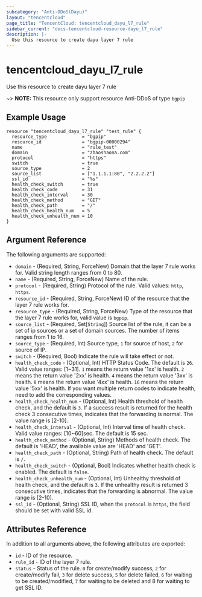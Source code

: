 ```yaml
---
subcategory: "Anti-DDoS(Dayu)"
layout: "tencentcloud"
page_title: "TencentCloud: tencentcloud_dayu_l7_rule"
sidebar_current: "docs-tencentcloud-resource-dayu_l7_rule"
description: |-
  Use this resource to create dayu layer 7 rule
---
```


# tencentcloud_dayu_l7_rule

Use this resource to create dayu layer 7 rule

~> **NOTE:** This resource only support resource Anti-DDoS of type `bgpip`

## Example Usage

```hcl
resource "tencentcloud_dayu_l7_rule" "test_rule" {
  resource_type             = "bgpip"
  resource_id               = "bgpip-00000294"
  name                      = "rule_test"
  domain                    = "zhaoshaona.com"
  protocol                  = "https"
  switch                    = true
  source_type               = 2
  source_list               = ["1.1.1.1:80", "2.2.2.2"]
  ssl_id                    = "%s"
  health_check_switch       = true
  health_check_code         = 31
  health_check_interval     = 30
  health_check_method       = "GET"
  health_check_path         = "/"
  health_check_health_num   = 5
  health_check_unhealth_num = 10
}
```

## Argument Reference

The following arguments are supported:

* `domain` - (Required, String, ForceNew) Domain that the layer 7 rule works for. Valid string length ranges from 0 to 80.
* `name` - (Required, String, ForceNew) Name of the rule.
* `protocol` - (Required, String) Protocol of the rule. Valid values: `http`, `https`.
* `resource_id` - (Required, String, ForceNew) ID of the resource that the layer 7 rule works for.
* `resource_type` - (Required, String, ForceNew) Type of the resource that the layer 7 rule works for, valid value is `bgpip`.
* `source_list` - (Required, Set[`String`]) Source list of the rule, it can be a set of ip sources or a set of domain sources. The number of items ranges from 1 to 16.
* `source_type` - (Required, Int) Source type, `1` for source of host, `2` for source of IP.
* `switch` - (Required, Bool) Indicate the rule will take effect or not.
* `health_check_code` - (Optional, Int) HTTP Status Code. The default is `26`. Valid value ranges: [1~31]. `1` means the return value '1xx' is health. `2` means the return value '2xx' is health. `4` means the return value '3xx' is health. `8` means the return value '4xx' is health. `16` means the return value '5xx' is health. If you want multiple return codes to indicate health, need to add the corresponding values.
* `health_check_health_num` - (Optional, Int) Health threshold of health check, and the default is `3`. If a success result is returned for the health check 3 consecutive times, indicates that the forwarding is normal. The value range is [2-10].
* `health_check_interval` - (Optional, Int) Interval time of health check. Valid value ranges: [10~60]sec. The default is 15 sec.
* `health_check_method` - (Optional, String) Methods of health check. The default is 'HEAD', the available value are 'HEAD' and 'GET'.
* `health_check_path` - (Optional, String) Path of health check. The default is `/`.
* `health_check_switch` - (Optional, Bool) Indicates whether health check is enabled. The default is `false`.
* `health_check_unhealth_num` - (Optional, Int) Unhealthy threshold of health check, and the default is `3`. If the unhealthy result is returned 3 consecutive times, indicates that the forwarding is abnormal. The value range is [2-10].
* `ssl_id` - (Optional, String) SSL ID, when the `protocol` is `https`, the field should be set with valid SSL id.

## Attributes Reference

In addition to all arguments above, the following attributes are exported:

* `id` - ID of the resource.
* `rule_id` - ID of the layer 7 rule.
* `status` - Status of the rule. `0` for create/modify success, `2` for create/modify fail, `3` for delete success, `5` for delete failed, `6` for waiting to be created/modified, `7` for waiting to be deleted and 8 for waiting to get SSL ID.


